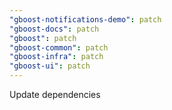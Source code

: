 ```yaml
---
"gboost-notifications-demo": patch
"gboost-docs": patch
"gboost": patch
"gboost-common": patch
"gboost-infra": patch
"gboost-ui": patch
---
```


Update dependencies
